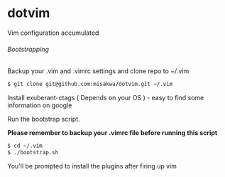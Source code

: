 # dotvim

Vim configuration accumulated

###### Bootstrapping

Backup your .vim and .vimrc settings and clone repo to ~/.vim

```bash
$ git clone git@github.com:misakwa/dotvim.git ~/.vim
```

Install exuberant-ctags ( Depends on your OS ) - easy to find some information on google

Run the bootstrap script.

**Please remember to backup your .vimrc file before running this script**
```bash
$ cd ~/.vim
$ ./bootstrap.sh
```

You'll be prompted to install the plugins after firing up vim
